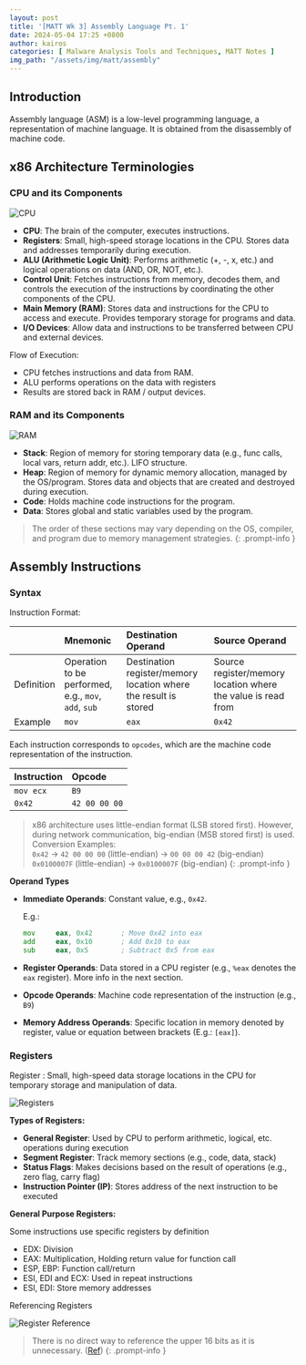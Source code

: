 ```yaml
---
layout: post
title: '[MATT Wk 3] Assembly Language Pt. 1'
date: 2024-05-04 17:25 +0800
author: kairos
categories: [ Malware Analysis Tools and Techniques, MATT Notes ]
img_path: "/assets/img/matt/assembly"
---
```


## Introduction

Assembly language (ASM) is a low-level programming language, a representation of machine language. It is obtained from
the disassembly of machine code.

## x86 Architecture Terminologies

### CPU and its Components

![CPU](cpu.png)

- **CPU**: The brain of the computer, executes instructions.
- **Registers**: Small, high-speed storage locations in the CPU. Stores data and addresses temporarily during execution.
- **ALU (Arithmetic Logic Unit)**: Performs arithmetic (+, -, x, etc.) and logical operations on data (AND, OR, NOT,
  etc.).
- **Control Unit**: Fetches instructions from memory, decodes them, and controls the execution of the instructions by
  coordinating the other components of the CPU.
- **Main Memory (RAM)**: Stores data and instructions for the CPU to access and execute. Provides temporary storage for
  programs and data.
- **I/O Devices**: Allow data and instructions to be transferred between CPU and external devices.

Flow of Execution:

- CPU fetches instructions and data from RAM.
- ALU performs operations on the data with registers
- Results are stored back in RAM / output devices.

### RAM and its Components

![RAM](ram.png)

- **Stack**: Region of memory for storing temporary data (e.g., func calls, local vars, return addr, etc.). LIFO
  structure.
- **Heap**: Region of memory for dynamic memory allocation, managed by the OS/program. Stores data and objects that are
  created and destroyed during execution.
- **Code**: Holds machine code instructions for the program.
- **Data**: Stores global and static variables used by the program.

> The order of these sections may vary depending on the OS, compiler, and program due to memory management strategies.
  {: .prompt-info }

## Assembly Instructions

### Syntax

Instruction Format:

|            | Mnemonic                                             | Destination Operand                                             | Source Operand                                               |
|:-----------|:-----------------------------------------------------|:----------------------------------------------------------------|:-------------------------------------------------------------|
| Definition | Operation to be performed, e.g., `mov`, `add`, `sub` | Destination register/memory location where the result is stored | Source register/memory location where the value is read from |
| Example    | `mov`                                                | `eax`                                                           | `0x42`                                                       |

Each instruction corresponds to `opcodes`, which are the machine code representation of the instruction.

| Instruction | Opcode        |
|:------------|:--------------|
| `mov ecx`   | `B9`          |
| `0x42`      | `42 00 00 00` |

> x86 architecture uses little-endian format (LSB stored first). However, during network communication, big-endian (MSB stored first) is used. 
> <br>Conversion Examples:<br> `0x42` -> `42 00 00 00` (little-endian) -> `00 00 00 42` (big-endian)
> <br>`0x0100007F` (little-endian) -> `0x0100007F` (big-endian)
{: .prompt-info }

**Operand Types**

- **Immediate Operands**: Constant value, e.g., `0x42`. 

  E.g.:

  ```asm
  mov     eax, 0x42       ; Move 0x42 into eax
  add     eax, 0x10       ; Add 0x10 to eax
  sub     eax, 0x5        ; Subtract 0x5 from eax
  ```

- **Register Operands**: Data stored in a CPU register (e.g., `%eax` denotes the `eax` register). More info in the next section.
- **Opcode Operands**: Machine code representation of the instruction (e.g., `B9`)
- **Memory Address Operands**: Specific location in memory denoted by register, value or equation between brackets (E.g.: `[eax]`).

### Registers 

Register
: Small, high-speed data storage locations in the CPU for temporary storage and manipulation of data. 

![Registers](registers.png)

**Types of Registers:**
- **General Register**: Used by CPU to perform arithmetic, logical, etc. operations during execution
- **Segment Register**: Track memory sections (e.g., code, data, stack)
- **Status Flags**: Makes decisions based on the result of operations (e.g., zero flag, carry flag)
- **Instruction Pointer (IP)**: Stores address of the next instruction to be executed

**General Purpose Registers:**

Some instructions use specific registers by definition
- EDX: Division 
- EAX: Multiplication, Holding return value for function call
- ESP, EBP: Function call/return
- ESI, EDI and ECX: Used in repeat instructions
- ESI, EDI: Store memory addresses

Referencing Registers

![Register Reference](referencing.png)

> There is no direct way to reference the upper 16 bits as it is unnecessary. ([Ref](https://stackoverflow.com/questions/28429609/why-arent-the-higher-16-bits-in-eax-accessible-by-name-like-ax-ah-and-al))
{: .prompt-info }
